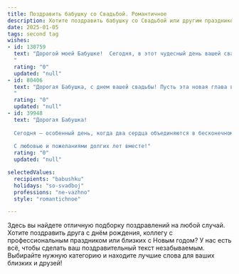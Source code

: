 ```yaml
---
title: Поздравить бабушку со Свадьбой. Романтичное
description: Хотите поздравить бабушку со Свадьбой или другим праздником? Наш ИИ создаст незабываемое поздравление, а вы обязательно выделитесь среди других.  
date: 2025-01-05
tags: second tag
wishes:
- id: 130759
  text: "Дорогой моей Бабушке!  Сегодня, в этот чудесный день вашей свадьбы, я хочу сказать, что ваша любовь – это истинная сказка,  настоящий пример для всех нас. Пусть ваша жизнь будет наполнена таким же счастьем, нежностью и  взаимопониманием, как и в этот прекрасный момент. Желаю вам ещё долгих лет, проведённых рука об руку,  любви, крепкого здоровья и безграничного семейного счастья!
  "
  rating: "0"
  updated: "null"
- id: 80406
  text: "Дорогая Бабушка, с днем вашей свадьбы! Пусть эта новая глава вашей жизни будет наполнена любовью, счастьем и безграничной нежностью. Желаю вам прожить долгие годы вместе, рука об руку, как в самом прекрасном романе.
  "
  rating: "0"
  updated: "null"
- id: 39948
  text: "Дорогая Бабушка!
  
  Сегодня – особенный день, когда два сердца объединяются в бесконечном танце любви. Поздравляю тебя с днем свадьбы! Желаю, чтобы ваши дни были наполнены счастьем, а каждый миг – искренними улыбками и теплом. Пусть ваше совместное путешествие будет ярким, как солнечный рассвет, и крепким, как древо жизни.
  
  С любовью и пожеланиями долгих лет вместе!"
  rating: "0"
  updated: "null"

selectedValues:
  recipients: "babushku"
  holidays: "so-svadboj"
  professions: "ne-vazhno"
  style: "romantichnoe"

---
```


Здесь вы найдете отличную подборку поздравлений на любой случай.
Хотите поздравить друга с днём рождения, коллегу с профессиональным праздником или близких с Новым годом? У нас есть всё, чтобы сделать ваш поздравительный текст незабываемым. Выбирайте нужную категорию и находите лучшие слова для ваших близких и друзей!

